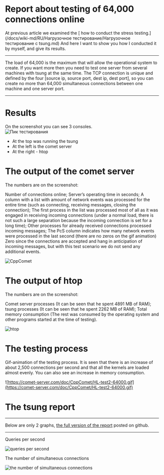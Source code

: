 
# Report about testing of 64,000 connections online


At previous article we examined the [ how to conduct the stress testing.](/docs/wiki-md/RU/Нагрузочное тестирование/Нагрузочное тестирование с tsung.md) And here I want to show you how I conducted it by myself, and give its results.


___
The load of 64,000 is the maximum that will allow the operational system to create. If you want more then you need to test one server from several machines with tsung at the same time. The TCP connection is unique and defined by the four [source ip, source port, dest ip, dest port], so you can create no more than 64,000 simultaneous connections between one machine and one server port. 
___


# Results # 

On the screenshot you can see 3 consoles.  
![Пик тестирования](https://comet-server.com/wiki/lib/exe/fetch.php/comet:снимок_экрана_от_2017-06-08_15-35-11.png)

  - At the top was running the tsung
  - At the left is the comet server
  - At the right - htop

# The output of the comet server # 

The numbers are on the screenshot:

Number of connections online;
Server’s operating time in seconds;
A column with a list with amount of network events was processed for the entire time (such as connecting, receiving messages, closing the connection);
The first process in the list was processed most of all as it was engaged in receiving incoming connections (under a normal load, there is not such a large separation because the incoming connection is set for a long time);
Other processes for already received connections processed incoming messages;
The PcS column indicates how many network events were processed in the last second (there are no zeros on the gif animation) Zero since the connections are accepted and hang in anticipation of incoming messages, but with this test scenario we do not send any additional events.
  
![CppComet](:comet:out.png?direct )

# The output of htop # 

The numbers are on the screenshot:

Comet server processes (It can be seen that he spent 4891 MB of RAM);
tsung processes (It can be seen that he spent 2262 MB of RAM);
Total memory consumption (The rest was consumed by the operating system and other programs started at the time of testing). 

![htop](:comet:htop.png?direct )

# The testing process # 

Gif-animation of the testing process. It is seen that there is an increase of about 2,500 connections per second and that all the kernels are loaded almost evenly. You can also see an increase in memory consumption. 

![https://comet-server.com/doc/CppComet/HL-test2-64000.gif](https://comet-server.com/doc/CppComet/HL-test2-64000.gif)

# The tsung report # 


___
Below are only 2 graphs, [the full version of the report](https://cppcomet.github.io/comet-server/HL-tests/HL-test1/20170608-1534/report.html) posted on github.
___


Queries per second

![queries per second](https://cppcomet.github.io/comet-server/HL-tests/HL-test1/20170608-1534/images/graphes-Perfs-rate.png)

The number of simultaneous connections

![the number of simultaneous connections](https://cppcomet.github.io/comet-server/HL-tests/HL-test1/20170608-1534/images/graphes-Users-simultaneous.png)

